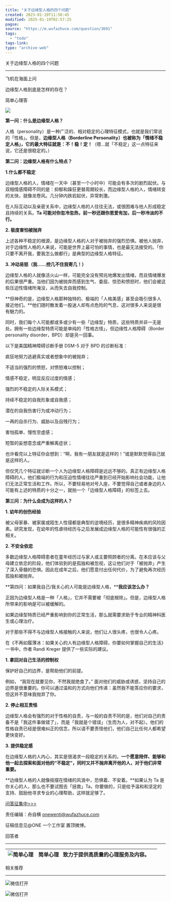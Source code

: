 ```yaml
---
title: "关于边缘型人格的四个问题"
created: 2023-01-19T11:58:45
modified: 2025-01-19T02:57:25
pagse:
source: "https://m.wufazhuce.com/question/3691"
tags:
  - "todo"
tags-link:
type: "archive-web"
---
```


关于边缘型人格的四个问题

---

飞机在海面上问

边缘型人格到底是怎样的存在？

简单心理答

![](http://image.wufazhuce.com/FgQkKFgnTXS4tBVrwIuLMhc6b1fE)

**第一问：什么是边缘型人格？**

人格（personality）是一种广泛的、相对稳定的心理特征模式，也就是我们常说的「性格」。但是，**边缘型人格（Borderline Personality）也被称为「情绪不稳定人格」，它的最大特征就是：不！稳！定！**（嗯…就「不稳定」这一点特征来说，它还是很稳定的。）

**第二问：边缘型人格有什么特点？**

**1.什么都不稳定**

边缘型人格的人，情绪在一天中（甚至一个小时中）可能会有多次的剧烈起伏。与双相情感障碍不同的是：抑郁和躁狂更替周期较长，而边缘型人格的人，情绪转变的太快，就像龙卷风。几分钟内跌宕起伏，异常刺激。

在人际互动以及亲密关系中，边缘型人格的人往往无法，或很困难与他人形成稳定且持续的关系。**Ta 可能对你忽冷忽热，前一秒还跟你恩爱有加，后一秒冷淡的不行。**

**2\. 极度害怕被抛弃**

上述各种不稳定的根源，是边缘型人格的人对于被抛弃的强烈恐惧。被他人抛弃，对于边缘性人格的人来说，可能是世界上最可怕的事情，也是最无法接受的。「你只要不离开我，要我怎么做都行」是典型的边缘型人格特征。

**3\. 冲动易怒（我……控几不住我寄几！）**

边缘型人格的人就像活火山一样，可能完全没有预兆地爆发出情绪，而且情绪爆发的后果很严重。当他们因为被抛弃而感到生气、委屈、惊恐和愤怒时，他们会被这些压迫性情绪所淹没，从而失去自我控制。

**但神奇的是，边缘型人格那种独特的、极端的「人格美感」甚至会吸引很多人接近他们。**他们随时散发着一股迷人却有点危险的气息，这对很多人来说是很有魅力的。

同时，我们每个人可能都或多或少有一些「边缘型」特质，这些特质并非一无是处。拥有一些边缘型特质可能是单纯的「性格古怪」，但边缘性人格障碍（Border personality disorder，BPD）却是另一回事。

以下是美国精神障碍诊断手册 DSM-5 对于 BPD 的诊断标准：

疯狂地努力逃避真实或者想象中的被抛弃；

不适当的强烈的愤怒，对愤怒难以控制；

情感不稳定，明显反应过度的情感；

强烈的不稳定的人际关系模式；

持续不稳定的自我形象或自我感；

潜在的自我伤害行为或冲动行为；

一再的自杀行为、威胁以及自残行为；

害怕孤单、慢性空虚感；

短暂的妄想意念或严重解离症状；

也许看完以上特征你会想到：“啊，我有一朋友就是这样的！”或是默默觉得自己就是这样的人。

但仅凭几个特征就诊断一个人为边缘型人格障碍是远远不够的。真正有边缘型人格障碍的人，他们极端的行为和压迫性情绪往往严重到已经开始影响社会功能，让他们无法正常生活和工作。所以，不要轻易地对号入座，不要觉得自己或者身边的人可能有上述的特质的十分之一，就拍一个「边缘型人格障碍」的标签上去。

**第三问：为什么会成为这样的人？**

**1\. 幼年的创伤经验**

被父母家暴、被家属或陌生人性侵都是典型的逆境经历，是很多精神疾病的风险因素。研究发现，在幼年的性虐待经历与之后发展成边缘型人格的可能性有很强的正相关。

**2\. 不安全依恋**

多数边缘型人格障碍患者在童年经历过与家人或主要照顾者的分离。在本应该与父母建立依恋的阶段，他们体验到的是孤独和被忽视，这让他们对于「被抛弃」产生了深入骨髓的恐惧。因此在成年之后，他们愿意付出任何代价，为了避免再次经历孤独和被抛弃。

**第四问：如果我自己/我关心的人可能是边缘型人格，****我应该怎么办？**

正因为边缘型人格是一种「人格」，它并不需要被「彻底根除」。但是，边缘型人格所带来的影响是可以被缓解的。

如果边缘型特质已经严重影响到你的正常生活，那么就需要求助于专业的精神科医生或心理治疗。

对于那些不得不与边缘型人格接触的人来说，他们让人很头疼，也很令人心疼。

在《不再如履薄冰：如果关心的人有边缘型人格障碍，你要如何掌握自己的生活》一书中，作者 Randi Kreger 提供了一些实际的建议。

**1\. 拿回对自己生活的控制权**

保护好自己的边界，是帮助他们的前提。

例如， “我现在就要见你，不然我就绝食了。” 面对他们的威胁或诱惑，坚持自己的边界是很重要的。你可以通过温和的方式向他们传递：虽然我不能答应你的要求，但这并不意味我抛弃了你。

**2\. 停止相互责怪**

边缘型人格会有强烈的对于性格的自责，与一般的自责不同的是，他们对自己的责备不是「我这件事做错了」，而是「我就是个错误」（生而为人，对不起）。他们的性格自责已经是很难纠正的信念，所以请不要责怪他们，他们自己比任何人都希望更快变好。

**3\. 提供稳定感**

在边缘型人格的人内心，其实是很渴求一段稳定的关系的。**一个愿意陪伴、能够和他一起去探索和面对他的“不稳定”，同时又并不抛弃离开他的人，对于他们非常重要。**

**边缘型人格的人就像摇摆在情绪的风浪中，恐惧着、不安着。**如果认为 Ta 是你关心的人，那么也不要试图去「拯救」Ta，你要做的，只是给予温和和坚定的支持、鼓励他寻求专业的心理帮助，这样就足够了。

[问答征集中>>>](https://jinshuju.net/f/H4SS9U)

责任编辑：舟自横 onewenti@wufazhuce.com

征稿信息见@ONE 一个工作室 置顶微博。

回答者

---

| ![简单心理](http://image.wufazhuce.com/FrAgJlwkHJ83vofVTBgwOc1o1VK-) | 简单心理    致力于提供高质量的心理服务及内容。 |  |
| --- | --- | --- |

相关推荐

---

![微信打开](http://image.wufazhuce.com/share_to_weixin_top.png)

![微信打开](http://image.wufazhuce.com/notice_share.png)
